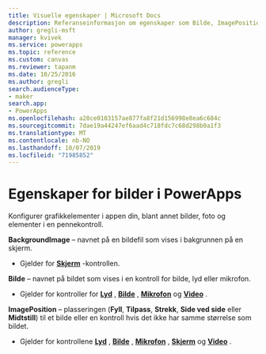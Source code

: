 ```yaml
---
title: Visuelle egenskaper | Microsoft Docs
description: Referanseinformasjon om egenskaper som Bilde, ImagePosition og BackgroundImage
author: gregli-msft
manager: kvivek
ms.service: powerapps
ms.topic: reference
ms.custom: canvas
ms.reviewer: tapanm
ms.date: 10/25/2016
ms.author: gregli
search.audienceType:
- maker
search.app:
- PowerApps
ms.openlocfilehash: a28ce0103157ae877fa8f21d156998e8ea6c684c
ms.sourcegitcommit: 7dae19a44247ef6aad4c718fdc7c68d298b0a1f3
ms.translationtype: MT
ms.contentlocale: nb-NO
ms.lasthandoff: 10/07/2019
ms.locfileid: "71985852"
---
```

# <a name="image-properties-in-powerapps"></a>Egenskaper for bilder i PowerApps
Konfigurer grafikkelementer i appen din, blant annet bilder, foto og elementer i en pennekontroll.

**BackgroundImage** – navnet på en bildefil som vises i bakgrunnen på en skjerm.

* Gjelder for **[Skjerm](control-screen.md)** -kontrollen.

**Bilde** – navnet på bildet som vises i en kontroll for bilde, lyd eller mikrofon.

* Gjelder for kontroller for **[Lyd](control-audio-video.md)** , **[Bilde](control-image.md)** , **[Mikrofon](control-microphone.md)** og **[Video](control-audio-video.md)** .

**ImagePosition** – plasseringen (**Fyll**, **Tilpass**, **Strekk**, **Side ved side** eller **Midtstill**) til et bilde eller en kontroll hvis det ikke har samme størrelse som bildet.

* Gjelder for kontrollene **[Lyd](control-audio-video.md)** , **[Bilde](control-image.md)** , **[Mikrofon](control-microphone.md)** , **[Skjerm](control-screen.md)** og **[Video](control-audio-video.md)** .

